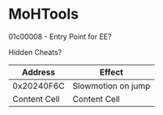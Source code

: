 # MoHTools

01c00008 - Entry Point for EE?





Hidden Cheats?

| Address  | Effect |
| ------------- | ------------- |
| 0x20240F6C  | Slowmotion on jump  |
| Content Cell  | Content Cell  |
